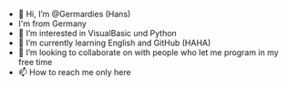 - 👋 Hi, I’m @Germardies (Hans)
-    I'm from Germany
- 👀 I’m interested in VisualBasic und Python
- 🌱 I’m currently learning English and GitHub (HAHA)
- 💞️ I’m looking to collaborate on with people who let me program in my free time
- 📫 How to reach me only here

<!---
Germardies/Germardies is a ✨ special ✨ repository because its `README.md` (this file) appears on your GitHub profile.
You can click the Preview link to take a look at your changes.
--->
